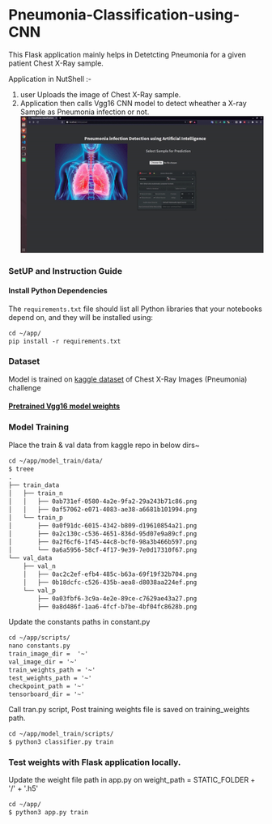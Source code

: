 # Pneumonia-Classification-using-CNN

This Flask application mainly helps in Detetcting Pneumonia for a given patient Chest X-Ray sample.

Application in NutShell :-
1) user Uploads the image of Chest X-Ray sample.
2) Application then calls Vgg16 CNN model to detect wheather a X-ray Sample as Pneumonia infection or not. 
![APP Demo](https://github.com/PalashShinde/Pneumonia-Classification-using-CNN/blob/main/app/app_gif/pnenomia_gg.gif)

### SetUP and Instruction Guide

#### Install Python Dependencies 
The `requirements.txt` file should list all Python libraries that your notebooks
depend on, and they will be installed using:
```
cd ~/app/
pip install -r requirements.txt
```
### Dataset
Model is trained on [kaggle dataset](https://www.kaggle.com/paultimothymooney/chest-xray-pneumonia) of Chest X-Ray Images (Pneumonia) challenge
#### [Pretrained Vgg16 model weights](https://keras.io/api/applications/vgg/#vgg16-function)

### Model Training 
Place the train & val data from kaggle repo in below dirs~
```
cd ~/app/model_train/data/
$ treee
.
├── train_data
│   ├── train_n
│   │   ├── 0ab731ef-0580-4a2e-9fa2-29a243b71c86.png
│   │   ├── 0af57062-e071-4083-ae38-a6681b101994.png
│   └── train_p
│       ├── 0a0f91dc-6015-4342-b809-d19610854a21.png
│       ├── 0a2c130c-c536-4651-836d-95d07e9a89cf.png
│       ├── 0a2f6cf6-1f45-44c8-bcf0-98a3b466b597.png
│       └── 0a6a5956-58cf-4f17-9e39-7e0d17310f67.png
└── val_data
    ├── val_n
    │   ├── 0ac2c2ef-efb4-485c-b63a-69f19f32b704.png
    │   ├── 0b18dcfc-c526-435b-aea8-d8038aa224ef.png
    └── val_p
        ├── 0a03fbf6-3c9a-4e2e-89ce-c7629ae43a27.png
        ├── 0a8d486f-1aa6-4fcf-b7be-4bf04fc8628b.png
```
Update the constants paths in constant.py 
```
cd ~/app/scripts/
nano constants.py
train_image_dir =  '~'
val_image_dir = '~'
train_weights_path = '~'
test_weights_path = '~'
checkpoint_path = '~'
tensorboard_dir = '~'
```
Call tran.py script, Post training weights file is saved on training_weights path.
```
cd ~/app/model_train/scripts/
$ python3 classifier.py train
```

### Test weights with Flask application locally.
Update the weight file path in app.py on weight_path = STATIC_FOLDER + '/' + '.h5'
```
cd ~/app/
$ python3 app.py train
```

